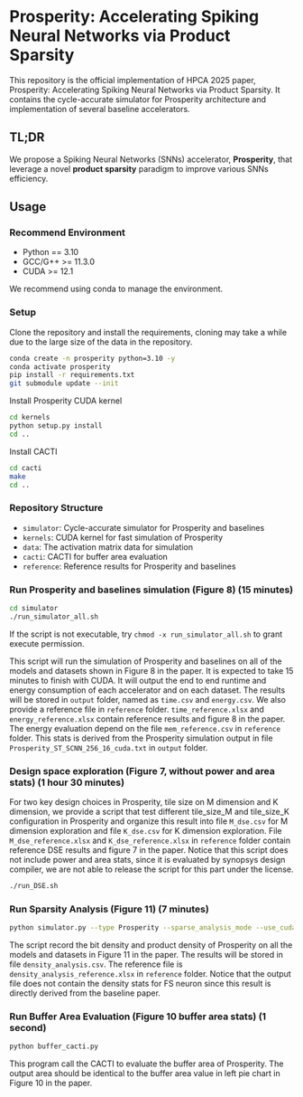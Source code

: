 # Prosperity: Accelerating Spiking Neural Networks via Product Sparsity

This repository is the official implementation of HPCA 2025 paper, Prosperity: Accelerating Spiking Neural Networks via Product Sparsity. It contains the cycle-accurate simulator for Prosperity architecture and implementation of several baseline accelerators.

## TL;DR
We propose a Spiking Neural Networks (SNNs) accelerator, **Prosperity**, that leverage a novel **product sparsity** paradigm to improve various SNNs efficiency.

## Usage

### Recommend Environment

- Python == 3.10
- GCC/G++ >= 11.3.0
- CUDA >= 12.1

We recommend using conda to manage the environment.


### Setup

Clone the repository and install the requirements, cloning may take a while due to the large size of the data in the repository.

```bash
conda create -n prosperity python=3.10 -y
conda activate prosperity
pip install -r requirements.txt
git submodule update --init
```

Install Prosperity CUDA kernel
```bash
cd kernels
python setup.py install
cd ..
```

Install CACTI
```bash
cd cacti
make
cd ..
```

### Repository Structure

- `simulator`: Cycle-accurate simulator for Prosperity and baselines
- `kernels`: CUDA kernel for fast simulation of Prosperity
- `data`: The activation matrix data for simulation
- `cacti`: CACTI for buffer area evaluation
- `reference`: Reference results for Prosperity and baselines

### Run Prosperity and baselines simulation (Figure 8) (15 minutes)

```bash
cd simulator
./run_simulator_all.sh
```

If the script is not executable, try ``chmod -x run_simulator_all.sh`` to grant execute permission.

This script will run the simulation of Prosperity and baselines on all of the models and datasets shown in Figure 8 in the paper. 
It is expected to take 15 minutes to finish with CUDA.
It will output the end to end runtime and energy consumption of each accelerator and on each dataset.
The results will be stored in `output` folder, named as `time.csv` and `energy.csv`.
We also provide a reference file in `reference` folder. `time_reference.xlsx` and `energy_reference.xlsx` contain reference results and figure 8 in the paper.
The energy evaluation depend on the file `mem_reference.csv` in `reference` folder. This stats is derived from the Prosperity simulation output in file `Prosperity_ST_SCNN_256_16_cuda.txt` in `output` folder.

### Design space exploration (Figure 7, without power and area stats) (1 hour 30 minutes)

For two key design choices in Prosperity, tile size on M dimension and K dimension, we provide a script that test different tile_size_M and tile_size_K configuration in Prosperity and organize this result into file `M_dse.csv` for M dimension exploration and file `K_dse.csv` for K dimension exploration.
File `M_dse_reference.xlsx` and `K_dse_reference.xlsx` in `reference` folder contain reference DSE results and figure 7 in the paper.
Notice that this script does not include power and area stats, since it is evaluated by synopsys design compiler, we are not able to release the script for this part under the license.


```bash
./run_DSE.sh
```

### Run Sparsity Analysis (Figure 11) (7 minutes)

```bash
python simulator.py --type Prosperity --sparse_analysis_mode --use_cuda
```

The script record the bit density and product density of Prosperity on all the models and datasets in Figure 11 in the paper.
The results will be stored in file `density_analysis.csv`. The reference file is `density_analysis_reference.xlsx` in `reference` folder.
Notice that the output file does not contain the density stats for FS neuron since this result is directly derived from the baseline paper.

### Run Buffer Area Evaluation (Figure 10 buffer area stats) (1 second)

```bash
python buffer_cacti.py
```

This program call the CACTI to evaluate the buffer area of Prosperity. 
The output area should be identical to the buffer area value in left pie chart in Figure 10 in the paper.
